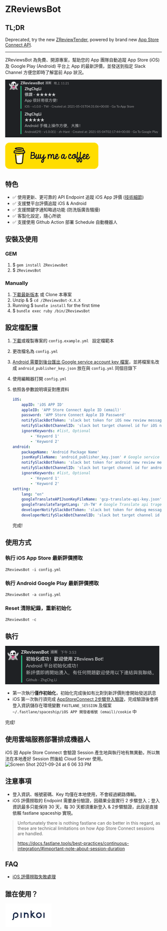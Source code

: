 # ZReviewsBot

## TL;DR

Deprecated, try the new [ZReviewTender](https://github.com/ZhgChgLi/ZReviewTender), powered by brand new [App Store Connect API](https://developer.apple.com/documentation/appstoreconnectapi/list_all_customer_reviews_for_an_app).


-----

ZReviewsBot 為免費、開源專案，幫助您的 App 團隊自動追蹤 App Store (iOS) 及 Google Play (Android) 平台上 App 的最新評價，並發送到指定 Slack Channel 方便您即時了解當前 App 狀況。

![2](doc/images/2.png)

[![Buy Me A Coffe](doc/images/buy.png)](https://www.buymeacoffee.com/zhgchgli)

## 特色

- ✅ 使用更新、更可靠的 API Endpoint 追蹤 iOS App 評價 ([技術細節](https://medium.com/zrealm-ios-dev/appstore-apps-reviews-bot-%E9%82%A3%E4%BA%9B%E4%BA%8B-cb0c68c33994))
- ✅ 支援雙平台評價追蹤 iOS & Android
- ✅ 支援關鍵字通知略過功能 (防洗版廣告騷擾)
- ✅ 客製化設定，隨心所欲
- ✅ 支援使用 Github Action 部署 Schedule 自動機器人

## 安裝及使用

### GEM

1. $ `gem install ZReviewsBot`
2. $ `ZReviewsBot`

### Manually

1. [下載最新版本](https://github.com/ZhgChgLi/ZReviewsBot/releases/latest) 或 Clone 本專案
2. Unzip & $ `cd /ZReviewsBot-X.X.X`
3. Running $ `bundle install` for the first time
4. $ `bundle exec ruby /bin/ZReviewsBot`

## 設定檔配置

1. [下載](https://github.com/ZhgChgLi/ZReviewsBot/blob/main/config.example.yml)或複製專案的 `config.example.yml ` 設定檔範本

2. 更改檔名為 `config.yml`

3. [Android 需要到後台匯出 Google service account key 檔案](https://binx.io/blog/2021/03/07/how-to-create-your-own-google-service-account-key-file/)，並將檔案名改成 `android_publisher_key.json` 放在與 `config.yml` 同個目錄下

4. 使用編輯器打開 `config.yml`

5. 依照各參數說明填妥對應資料

   ```YAML
   iOS:
       appID: 'iOS APP ID'
       appleID: 'APP Store Connect Apple ID (email)'
       password: 'APP Store Connect Apple ID Password'
       notifySlackBotToken: 'slack bot token for iOS new review message'
       notifySlackBotChannelID: 'slack bot target channel id for iOS new review message'
       ignoreKeywords: #list, Optional
           - 'Keyword 1'
           - 'Keyword 2'
   android:
       packageName: 'Android Package Name'
       jsonKeyFileName: 'android_publisher_key.json' # Google service account key file, relative to config.yml file
       notifySlackBotToken: 'slack bot token for android new review message'
       notifySlackBotChannelID: 'slack bot target channel id for android new review message'
       ignoreKeywords: #list, Optional
           - 'Keyword 1'
           - 'Keyword 2'
   setting:
       lang: "en"
       googleTranslateAPIJsonKeyFileName: 'gcp-translate-api-key.json' # Google Translate api key, Optional
       googleTranslateTargetLang: 'zh-TW' # Google Translate api traget lang, Optional
       developerNotifySlackBotToken: 'slack bot token for debug message'
       developerNotifySlackBotChannelID: 'slack bot target channel id for debug message'
   ```

   完成!

## 使用方式

### 執行 iOS App Store 最新評價撈取

`ZReviewsBot -i config.yml`

### 執行 Android Google Play 最新評價撈取

`ZReviewsBot -a config.yml`

### Reset 清除紀錄，重新初始化

`ZReviewsBot -c`

## 執行

![1](doc/images/1.png)

- 第一次執行**僅作初始化**，初始化完成後如有比對到新評價則會開始發送訊息
- iOS 第一次執行須完成 [AppStoreConnect 2步驟登入驗證](https://appstoreconnect.apple.com/)，完成驗證後會將登入資訊儲存在環境變數 `FASTLANE_SESSION` 及檔案 `~/.fastlane/spaceship/iOS APP 開發者帳號 (email)/cookie` 中

完成!

## 使用雲端服務部署排成機器人

iOS 因 Apple Store Connect 會驗證 Session 產生地與執行地有無異動，所以無法在本地產好 Session 然後給 Cloud Server 使用。
![Screen Shot 2021-09-24 at 6 06 33 PM](https://user-images.githubusercontent.com/33706588/134657612-c2f90bc2-43c0-465d-a4e0-08e0403ab359.png)



## 注意事項

- 登入資訊、帳號密碼、Key 均僅在本地使用，不會經過網路傳輸。
- iOS 評價撈取的 Endpoint 需要身份驗證，因蘋果全面實行 2 步驟登入；登入資訊最多只能保持 30 天，每 30 天都須重新登入 & 2步驟驗證，此段是直接依賴 fastlane spaceship 實現。

> Unfortunately there is nothing fastlane can do better in this regard, as these are technical limitations on how App Store Connect sessions are handled.
>
> https://docs.fastlane.tools/best-practices/continuous-integration/#important-note-about-session-duration

## FAQ

- [iOS 評價撈取失敗處理](doc/iOSSessionInvaild.md)


## 誰在使用？

[![Pinkoi Logo](doc/images/use/pinkoi.jpg)](https://www.pinkoi.com/) 
